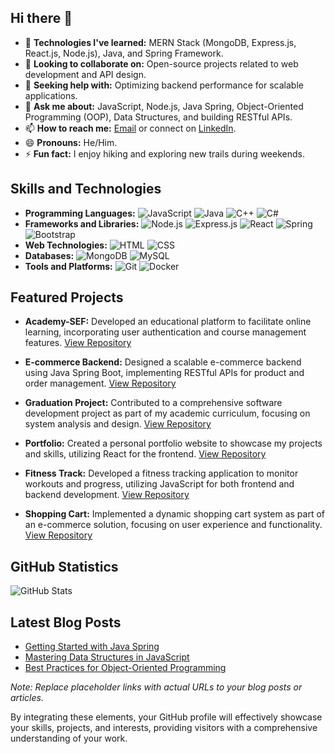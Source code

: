 ## Hi there 👋

- 🌱 **Technologies I've learned:** MERN Stack (MongoDB, Express.js, React.js, Node.js), Java, and Spring Framework.
- 👯 **Looking to collaborate on:** Open-source projects related to web development and API design.
- 🤔 **Seeking help with:** Optimizing backend performance for scalable applications.
- 💬 **Ask me about:** JavaScript, Node.js, Java Spring, Object-Oriented Programming (OOP), Data Structures, and building RESTful APIs.
- 📫 **How to reach me:** [Email](1522003ma@gmail.com) or connect on [LinkedIn](www.linkedin.com/in/mahmoud-soliman-703342228).
- 😄 **Pronouns:** He/Him.
- ⚡ **Fun fact:** I enjoy hiking and exploring new trails during weekends.

## Skills and Technologies

- **Programming Languages:** ![JavaScript](https://img.shields.io/badge/-JavaScript-yellow) ![Java](https://img.shields.io/badge/-Java-red) ![C++](https://img.shields.io/badge/-C++-blue) ![C#](https://img.shields.io/badge/-C%23-purple)
- **Frameworks and Libraries:** ![Node.js](https://img.shields.io/badge/-Node.js-green) ![Express.js](https://img.shields.io/badge/-Express.js-lightgrey) ![React](https://img.shields.io/badge/-React-blue) ![Spring](https://img.shields.io/badge/-Spring-green) ![Bootstrap](https://img.shields.io/badge/-Bootstrap-purple)
- **Web Technologies:** ![HTML](https://img.shields.io/badge/-HTML-orange) ![CSS](https://img.shields.io/badge/-CSS-blue)
- **Databases:** ![MongoDB](https://img.shields.io/badge/-MongoDB-green) ![MySQL](https://img.shields.io/badge/-MySQL-blue)
- **Tools and Platforms:** ![Git](https://img.shields.io/badge/-Git-orange) ![Docker](https://img.shields.io/badge/-Docker-blue)


## Featured Projects

- **Academy-SEF:** Developed an educational platform to facilitate online learning, incorporating user authentication and course management features. [View Repository](https://github.com/15mahmoud/Academy-SEF)

- **E-commerce Backend:** Designed a scalable e-commerce backend using Java Spring Boot, implementing RESTful APIs for product and order management. [View Repository](https://github.com/15mahmoud/e-commerce-api)

- **Graduation Project:** Contributed to a comprehensive software development project as part of my academic curriculum, focusing on system analysis and design. [View Repository](https://github.com/15mahmoud/graduation-project-backend)

- **Portfolio:** Created a personal portfolio website to showcase my projects and skills, utilizing React for the frontend. [View Repository](https://github.com/15mahmoud/portfolio)

- **Fitness Track:** Developed a fitness tracking application to monitor workouts and progress, utilizing JavaScript for both frontend and backend development. [View Repository](https://github.com/15mahmoud/fitness-server)

- **Shopping Cart:** Implemented a dynamic shopping cart system as part of an e-commerce solution, focusing on user experience and functionality. [View Repository](https://github.com/15mahmoud/Shopping-cart-main)

## GitHub Statistics

![GitHub Stats](https://github-readme-stats.vercel.app/api?username=15mahmoud&show_icons=true&theme=radical)

## Latest Blog Posts

- [Getting Started with Java Spring](https://example.com/blog/getting-started-with-java-spring)
- [Mastering Data Structures in JavaScript](https://example.com/blog/mastering-data-structures-in-javascript)
- [Best Practices for Object-Oriented Programming](https://example.com/blog/best-practices-for-oop)

*Note: Replace placeholder links with actual URLs to your blog posts or articles.*

By integrating these elements, your GitHub profile will effectively showcase your skills, projects, and interests, providing visitors with a comprehensive understanding of your work.
